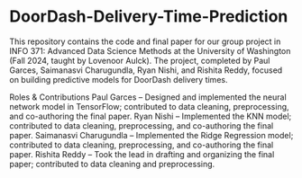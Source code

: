 # DoorDash-Delivery-Time-Prediction
This repository contains the code and final paper for our group project in INFO 371: Advanced Data Science Methods at the University of Washington (Fall 2024, taught by Lovenoor Aulck). The project, completed by Paul Garces, Saimanasvi Charugundla, Ryan Nishi, and Rishita Reddy, focused on building predictive models for DoorDash delivery times.

Roles & Contributions
Paul Garces – Designed and implemented the neural network model in TensorFlow; contributed to data cleaning, preprocessing, and co-authoring the final paper.
Ryan Nishi – Implemented the KNN model; contributed to data cleaning, preprocessing, and co-authoring the final paper.
Saimanasvi Charugundla – Implemented the Ridge Regression model; contributed to data cleaning, preprocessing, and co-authoring the final paper.
Rishita Reddy – Took the lead in drafting and organizing the final paper; contributed to data cleaning and preprocessing.
